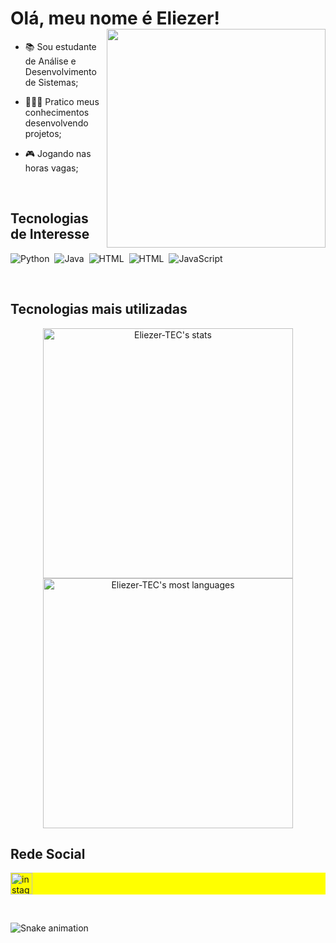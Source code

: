 <h1 align="left">Olá, meu nome é Eliezer!<img align="right" height="350" src="https://media.giphy.com/media/xTiTnIByhw6hCJi58Y/giphy.gif" /></h1>

- 📚 Sou estudante de Análise e Desenvolvimento de Sistemas;

- 👨🏻‍💻 Pratico meus conhecimentos desenvolvendo projetos;

- 🎮 Jogando nas horas vagas;

<br>

<h2 align="left">Tecnologias de Interesse</h1>

![Python](https://img.shields.io/badge/Python-14354C?style=for-the-badge&logo=python&logoColor=white)&nbsp;
![Java](https://img.shields.io/badge/Java-ED8B00?style=for-the-badge&logo=java&logoColor=white)&nbsp;
![HTML](https://img.shields.io/badge/HTML5-E34F26?style=for-the-badge&logo=html5&logoColor=white)&nbsp;
![HTML](https://img.shields.io/badge/sql-1572B6?style=for-the-badge&logo=sql&logoColor=white)&nbsp;
![JavaScript](https://img.shields.io/badge/JavaScript-F7DF1E?style=for-the-badge&logo=javascript&logoColor=black)&nbsp;

<br>

<h2>Tecnologias mais utilizadas</h2>
<p align="center">
  <img width="400em" src="https://github-readme-stats.vercel.app/api?username=Eliezer-TEC&show_icons=true&theme=dark" alt="Eliezer-TEC's stats"/>
  <img width="400em" src="https://github-readme-stats.vercel.app/api/top-langs/?username=Eliezer-TEC&layout=compact&theme=dark" alt="Eliezer-TEC's most languages"/>
</p>

<h2>Rede Social</h2>
<p align="left" style="background:yellow">
  <a href="https://www.instagram.com/eliezerdeliz/"><img src="https://img.shields.io/static/v1?message=Instagram&logo=instagram&label=&color=E4405F&logoColor=white&labelColor=&style=for-the-badge" height="35" alt="instagram logo"/></a>
  </a>
</p>

<br>

![Snake animation](https://github.com/Eliezer-TEC/Eliezer-TEC/blob/output/github-contribution-grid-snake.svg)
